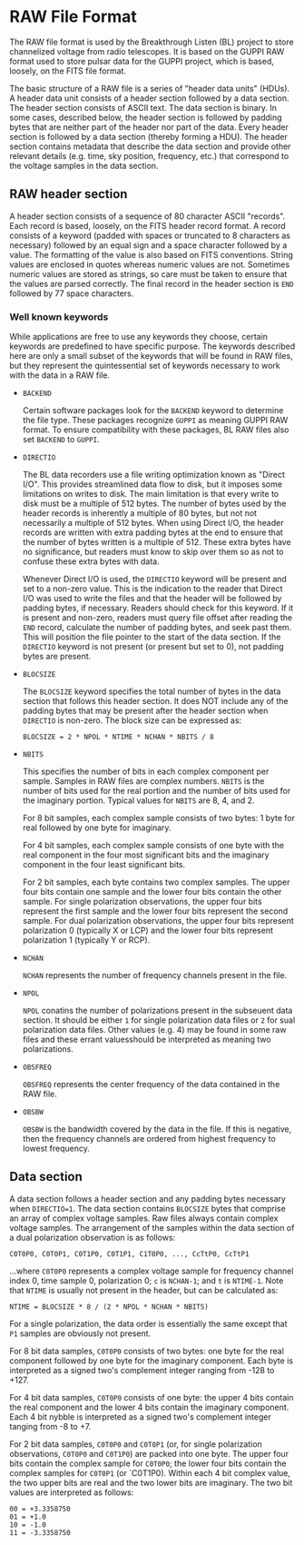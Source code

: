 # RAW File Format

The RAW file format is used by the Breakthrough Listen (BL) project to store
channelized voltage from radio telescopes.  It is based on the GUPPI RAW format
used to store pulsar data for the GUPPI project, which is based, loosely, on
the FITS file format.

The basic structure of a RAW file is a series of "header data units" (HDUs).  A
header data unit consists of a header section followed by a data section.  The
header section consists of ASCII text.  The data section is binary.  In some
cases, described below, the header section is followed by padding bytes that
are neither part of the header nor part of the data.  Every header section is
followed by a data section (thereby forming a HDU).  The header section
contains metadata that describe the data section and provide other relevant
details (e.g. time, sky position, frequency, etc.) that correspond to the
voltage samples in the data section.

## RAW header section

A header section consists of a sequence of 80 character ASCII "records".  Each
record is based, loosely, on the FITS header record format.  A record consists
of a keyword (padded with spaces or truncated to 8 characters as necessary)
followed by an equal sign and a space character followed by a value.  The
formatting of the value is also based on FITS conventions.  String values are
enclosed in quotes whereas numeric values are not.  Sometimes numeric values
are stored as strings, so care must be taken to ensure that the values are
parsed correctly.  The final record in the header section is `END` followed by
77 space characters.

### Well known keywords

While applications are free to use any keywords they choose, certain keywords
are predefined to have specific purpose.  The keywords described here are only
a small subset of the keywords that will be found in RAW files, but they
represent the quintessential set of keywords necessary to work with the data in
a RAW file.

  - `BACKEND`

    Certain software packages look for the `BACKEND` keyword to determine the
    file type.  These packages recognize `GUPPI` as meaning GUPPI RAW format.
    To ensure compatibility with these packages, BL RAW files also set
    `BACKEND` to `GUPPI`.

  - `DIRECTIO`

    The BL data recorders use a file writing optimization known as "Direct
    I/O".  This provides streamlined data flow to disk, but it imposes some
    limitations on writes to disk.  The main limitation is that every write to
    disk must be a multiple of 512 bytes.  The number of bytes used by the
    header records is inherently a multiple of 80 bytes, but not not
    necessarily a multiple of 512 bytes.  When using Direct I/O, the header
    records are written with extra padding bytes at the end to ensure that the
    number of bytes written is a multiple of 512.  These extra bytes have no
    significance, but readers must know to skip over them so as not to confuse
    these extra bytes with data.

    Whenever Direct I/O is used, the `DIRECTIO` keyword will be present and set
    to a non-zero value.  This is the indication to the reader that Direct I/O
    was used to write the files and that the header will be followed by padding
    bytes, if necessary.  Readers should check for this keyword.  If it is
    present and non-zero, readers must query file offset after reading the
    `END` record, calculate the number of padding bytes, and seek past them.
    This will position the file pointer to the start of the data section.  If
    the `DIRECTIO` keyword is not present (or present but set to 0), not
    padding bytes are present.

  - `BLOCSIZE`

    The `BLOCSIZE` keyword specifies the total number of bytes in the data
    section that follows this header section.  It does NOT include any of the
    padding bytes that may be present after the header section when `DIRECTIO`
    is non-zero.  The block size can be expressed as:
    
        BLOCSIZE = 2 * NPOL * NTIME * NCHAN * NBITS / 8

  - `NBITS`

    This specifies the number of bits in each complex component per sample.
    Samples in RAW files are complex numbers.  `NBITS` is the number of bits
    used for the real portion and the number of bits used for the imaginary
    portion.  Typical values for `NBITS` are 8, 4, and 2.

    For 8 bit samples, each complex sample consists of two bytes: 1 byte for
    real followed by one byte for imaginary.

    For 4 bit samples, each complex sample consists of one byte with the real
    component in the four most significant bits and the imaginary component in
    the four least significant bits.

    For 2 bit samples, each byte contains two complex samples.  The upper four
    bits contain one sample and the lower four bits contain the other sample.
    For single polarization observations, the upper four bits represent the
    first sample and the lower four bits represent the second sample.  For dual
    polarization observations, the upper four bits represent polarization 0
    (typically X or LCP) and the lower four bits represent polarization 1
    (typically Y or RCP).

  - `NCHAN`

    `NCHAN` represents the number of frequency channels present in the file.

  - `NPOL`

    `NPOL` conatins the number of polarizations present in the subseuent data
    section.  It should be either `1` for single polarization data files or `2`
    for sual polarization data files.  Other values (e.g. 4) may be found in
    some raw files and these errant valuesshould be interpreted as meaning two
    polarizations.

  - `OBSFREQ`

    `OBSFREQ` represents the center frequency of the data contained in the RAW
    file.

  - `OBSBW`
  
    `OBSBW` is the bandwidth covered by the data in the file.  If this is
    negative, then the frequency channels are ordered from highest frequency to
    lowest frequency.

## Data section

A data section follows a header section and any padding bytes necessary when
`DIRECTIO=1`.  The data section contains `BLOCSIZE` bytes that comprise an
array of complex voltage samples.  Raw files always contain complex voltage
samples.  The arrangement of the samples within the data section of a dual
polarization observation is as follows:

    C0T0P0, C0T0P1, C0T1P0, C0T1P1, C1T0P0, ..., CcTtP0, CcTtP1

...where `C0T0P0` represents a complex voltage sample for frequency channel
index 0, time sample 0, polarization 0; `c` is `NCHAN-1`; and `t` is `NTIME-1`.
Note that `NTIME` is usually not present in the header, but can be calculated
as:

    NTIME = BLOCSIZE * 8 / (2 * NPOL * NCHAN * NBITS)

For a single polarization, the data order is essentially the same except that
`P1` samples are obviously not present.

For 8 bit data samples, `C0T0P0` consists of two bytes: one byte for the real
component followed by one byte for the imaginary component.  Each byte is
interpreted as a signed two's complement integer ranging from -128 to +127.

For 4 bit data samples, `C0T0P0` consists of one byte: the upper 4 bits contain
the real component and the lower 4 bits contain the imaginary component.  Each
4 bit nybble is interpreted as a signed two's complement integer tanging from
-8 to +7.

For 2 bit data samples, `C0T0P0` and `C0T0P1` (or, for single polarization
observations, `C0T0P0` and `C0T1P0`) are packed into one byte.  The upper four
bits contain the complex sample for `C0T0P0`; the lower four bits contain the
complex samples for `C0T0P1` (or `C0T1P0).  Within each 4 bit complex value,
the two upper bits are real and the two lower bits are imaginary.  The two bit
values are interpreted as follows:

    00 = +3.3358750
    01 = +1.0
    10 = -1.0
    11 = -3.3358750
